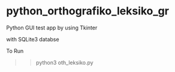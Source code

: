 # python_orthografiko_leksiko_gr

Python GUI test app by using Tkinter

with SQLite3 databse 


To Run

>>python3 oth_leksiko.py 
